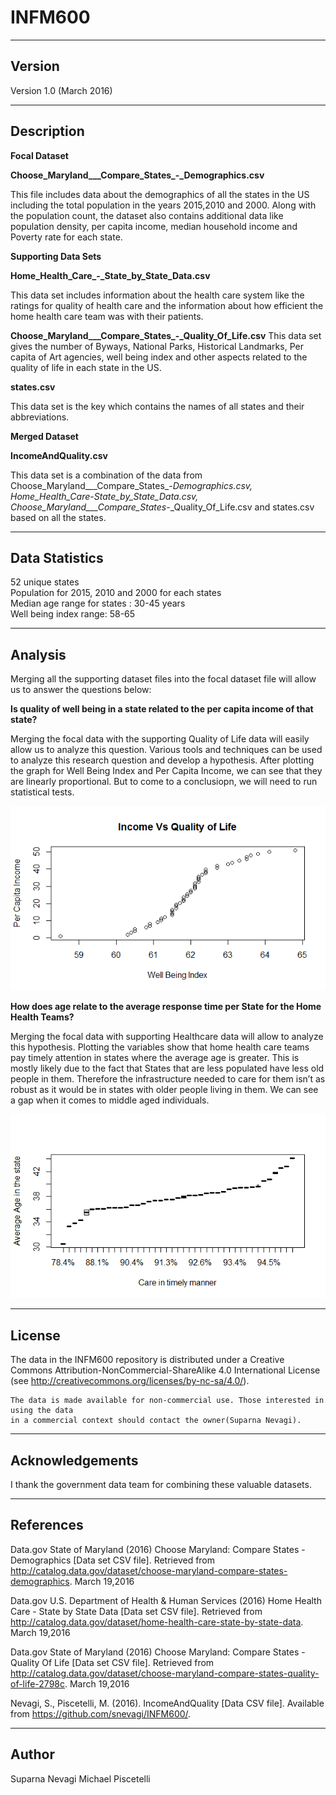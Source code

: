 # INFM600 
-------
Version
-------

Version 1.0 (March 2016)

-----------
Description
-----------

**Focal Dataset**

**Choose_Maryland___Compare_States_-_Demographics.csv**

This file includes data about the demographics of all the states in the US including the total population in the years 2015,2010 and 2000. Along with the population count, the dataset also contains additional data like population density, per capita income, median household income and Poverty rate for each state.

**Supporting Data Sets**

**Home_Health_Care_-_State_by_State_Data.csv**

This data set includes information about the health care system like the ratings for quality of health care and the information about how efficient the home health care team was with their patients.


**Choose_Maryland___Compare_States_-_Quality_Of_Life.csv**
This data set gives the number of Byways, National Parks, Historical Landmarks, Per capita of Art agencies, well being index and other aspects related to the quality of life in each state in the US.


**states.csv**

This data set is the key which contains the names of all states and their abbreviations.

**Merged Dataset**

**IncomeAndQuality.csv**

This data set is a combination of the data from Choose_Maryland___Compare_States_-_Demographics.csv, Home_Health_Care_-_State_by_State_Data.csv, Choose_Maryland___Compare_States_-_Quality_Of_Life.csv and states.csv based on all the states.

---------------
Data Statistics
---------------
52 unique states
</br>Population for 2015, 2010 and 2000 for each states
</br>Median age range for states : 30-45 years
</br>Well being index range: 58-65

---------------
Analysis
---------------
Merging all the supporting dataset files into the focal dataset file will allow us to answer the questions below:

**Is quality of well being in a state related to the per capita income of that state?**

Merging the focal data with the supporting Quality of Life data will easily allow us to analyze this question. Various tools and techniques can be used to analyze this research question and develop a hypothesis. After plotting the graph for Well Being Index and Per Capita Income, we can see that they are linearly proportional. But to come to a conclusiopn, we will need to run statistical tests.

![alt tag](https://github.com/snevagi/INFM600/blob/master/Income_vs_QOL.png)

**How does age relate to the average response time per State for the Home Health Teams?**

Merging the focal data with supporting Healthcare data will allow to analyze this hypothesis. Plotting the variables show that home health care teams pay timely attention in states where the average age is greater. This is mostly likely due to the fact that States that are less populated have less old people in them. Therefore the infrastructure needed to care for them isn’t as robust as it would be in states with older people living in them. We can see a gap when it comes to middle aged individuals.

![alt tag](https://github.com/snevagi/INFM600/blob/master/Age_vs_care_in_timely_manner.png)

------- 
License
-------

The data in the INFM600 repository is distributed under a Creative Commons 
Attribution-NonCommercial-ShareAlike 4.0 International License (see 
http://creativecommons.org/licenses/by-nc-sa/4.0/).
   
	The data is made available for non-commercial use. Those interested in using the data 
   	in a commercial context should contact the owner(Suparna Nevagi).

----------------
Acknowledgements
----------------

   I thank the government data team for combining these valuable datasets.

----------
References
----------

Data.gov State of Maryland (2016) Choose Maryland: Compare States - Demographics [Data set CSV file]. Retrieved from http://catalog.data.gov/dataset/choose-maryland-compare-states-demographics. March 19,2016

Data.gov U.S. Department of Health & Human Services (2016) Home Health Care - State by State Data [Data set CSV file]. Retrieved from http://catalog.data.gov/dataset/home-health-care-state-by-state-data. March 19,2016

Data.gov State of Maryland (2016) Choose Maryland: Compare States - Quality Of Life [Data set CSV file]. Retrieved from http://catalog.data.gov/dataset/choose-maryland-compare-states-quality-of-life-2798c. March 19,2016

Nevagi, S., Piscetelli, M. (2016). IncomeAndQuality [Data CSV file]. Available from https://github.com/snevagi/INFM600/.

-------
Author
-------

Suparna Nevagi
Michael Piscetelli
